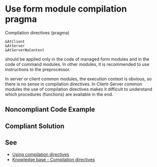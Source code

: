 # Use form module compilation pragma


Compilation directives (pragma)

```bsl
&AtClient
&AtServer
&AtServerNoContext
```

should be applied only in the code of managed form modules and in the code of command modules. 
In other modules, it is recommended to use instructions to the preprocessor.

In server or client common modules, the execution context is obvious, so there is no sense in compilation directives. 
In  Client-Server common modules  the use of compilation directives makes it difficult to understand which procedures (functions) are available in the end.


## Noncompliant Code Example

## Compliant Solution

## See

- [Using compilation directives](https://1c-dn.com/library/using_compilation_directives/)
- [Knowledge base  - Compilation directives](https://1c-dn.com/library/tutorials/practical_developer_guide_compilation_directives/)

